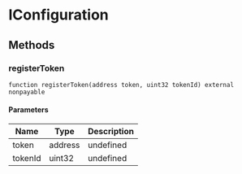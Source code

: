 # IConfiguration









## Methods

### registerToken

```solidity
function registerToken(address token, uint32 tokenId) external nonpayable
```





#### Parameters

| Name | Type | Description |
|---|---|---|
| token | address | undefined |
| tokenId | uint32 | undefined |




